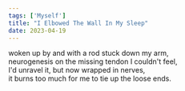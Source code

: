 ```yaml
---
tags: ['Myself']
title: "I Elbowed The Wall In My Sleep"
date: 2023-04-19
---
```


woken up by and with a rod stuck down my arm,  
neurogenesis on the missing tendon I couldn't feel,  
I'd unravel it, but now wrapped in nerves,  
it burns too much for me to tie up the loose ends.
